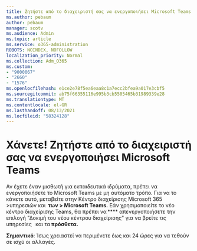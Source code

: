 ```yaml
---
title: Ζητήστε από το διαχειριστή σας να ενεργοποιήσει Microsoft Teams
ms.author: pebaum
author: pebaum
manager: scotv
ms.audience: Admin
ms.topic: article
ms.service: o365-administration
ROBOTS: NOINDEX, NOFOLLOW
localization_priority: Normal
ms.collection: Adm_O365
ms.custom:
- "9000067"
- "2660"
- "1576"
ms.openlocfilehash: e1ce2e78f5ea6eaa8c1a7ecc2bfea9a017e3cbf5
ms.sourcegitcommit: ab75f66355116e995b3cb5505465b31989339e28
ms.translationtype: MT
ms.contentlocale: el-GR
ms.lasthandoff: 08/13/2021
ms.locfileid: "58324128"
---
```

# <a name="youre-missing-out-ask-your-admin-to-enable-microsoft-teams"></a>Χάνετε! Ζητήστε από το διαχειριστή σας να ενεργοποιήσει Microsoft Teams

Αν έχετε έναν μισθωτή για εκπαιδευτικά ιδρύματα, πρέπει να ενεργοποιήσετε το Microsoft Teams με μη αυτόματο τρόπο. Για να το κάνετε αυτό, μεταβείτε στην Κέντρο διαχείρισης Microsoft 365 >υπηρεσιών και  **των > Microsoft Teams.** Εάν χρησιμοποιείτε το νέο κέντρο διαχείρισης Teams, θα πρέπει να **** απενεργοποιήσετε την επιλογή "Δοκιμή του νέου κέντρου διαχείρισης" για να βρείτε τις υπηρεσίες   και τα **πρόσθετα.** 

**Σημαντικό**: Ίσως χρειαστεί να περιμένετε έως και 24 ώρες για να τεθούν σε ισχύ οι αλλαγές.